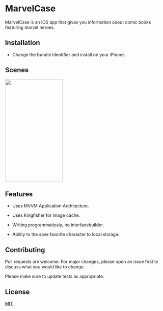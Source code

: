 # MarvelCase

MarvelCase is an iOS app that gives you information about comic books featuring marvel heroes.

## Installation

- Change the bundle Identifier and install on your iPhone.

## Scenes

<img src="https://media.giphy.com/media/j3nHUc48lQOvQQ2TFo/giphy.gif" width="187" height="333" />

## Features
- Uses MVVM Application Architecture.

- Uses Kingfisher for image cache.

- Writing programmaticaly, no interfacebuilder.

- Ability to the save favorite character to local storage.

## Contributing
Pull requests are welcome. For major changes, please open an issue first to discuss what you would like to change.

Please make sure to update tests as appropriate.

## License
[MIT](https://choosealicense.com/licenses/mit/)
